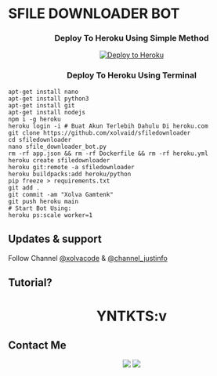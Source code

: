 # SFILE DOWNLOADER BOT

<h3 align="center">Deploy To Heroku Using Simple Method</h3>
<p align="center"><a href="https://heroku.com/deploy?template=https://github.com/xolvaid/sfiledownloader"><img src="https://www.herokucdn.com/deploy/button.png" alt="Deploy to Heroku" target="_blank"/></a></p>

<h3 align="center">Deploy To Heroku Using Terminal</h3>

```
apt-get install nano
apt-get install python3
apt-get install git
apt-get install nodejs
npm i -g heroku
heroku login -i # Buat Akun Terlebih Dahulu Di heroku.com
git clone https://github.com/xolvaid/sfiledownloader
cd sfiledownloader
nano sfile_downloader_bot.py
rm -rf app.json && rm -rf Dockerfile && rm -rf heroku.yml
heroku create sfiledownloader
heroku git:remote -a sfiledownloader
heroku buildpacks:add heroku/python
pip freeze > requirements.txt
git add .
git commit -am "Xolva Gamtenk"
git push heroku main
# Start Bot Using:
heroku ps:scale worker=1
```


## Updates & support
Follow Channel [@xolvacode](https://t.me/xolvacode) & [@channel_justinfo](https://t.me/channel_justinfo)

## Tutorial?
<h1 align="center">YNTKTS:v</h1>

## Contact Me
<p align="center">
  <a href="https://github.com/XolvaID" target="_blank"><img src="https://img.shields.io/badge/Github-XolvaID-green?style=for-the-badge&logo=github"></a>
  <a href="https://t.me/XolvaID" target="_blank"><img src="https://img.shields.io/badge/Telegram-%40XolvaID_-red?style=for-the-badge&logo=telegram"></a>
</p>

